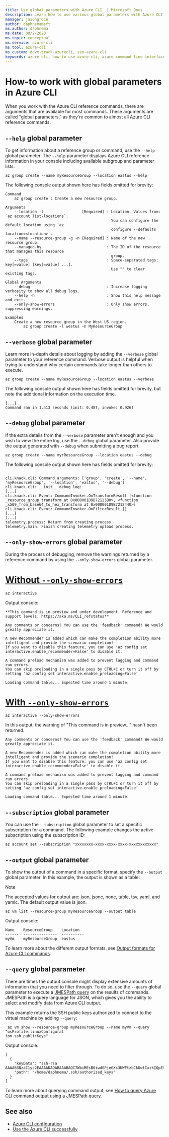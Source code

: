 ```yaml
---
title: Use global parameters with Azure CLI  | Microsoft Docs
description: Learn how to use various global parameters with Azure CLI to configure a resource group.
manager: jasongroce
author: daphnemamsft
ms.author: daphnema
ms.date: 08/2/2023
ms.topic: conceptual
ms.service: azure-cli
ms.tool: azure-cli 
ms.custom: devx-track-azurecli, seo-azure-cli
keywords: azure cli, how to use azure cli, azure command line interface, how to open azure cli, azure cli commands
---
```


# How-to work with global parameters in Azure CLI

When you work with the Azure CLI reference commands, there are arguments that are available for most
commands. These arguments are called "global parameters," as they're common to almost all Azure CLI
reference commands.

## `--help` global parameter

To get information about a reference group or command, use the `--help` global parameter. The
`--help` parameter displays Azure CLI reference information in your console including available
subgroup and parameter lists.


```azurecli-interactive
az group create --name myResourceGroup --location eastus --help
```

The following console output shown here has fields omitted for brevity:

```output
Command
    az group create : Create a new resource group.

Arguments
    --location -l                 [Required] : Location. Values from: `az account list-locations`.
                                               You can configure the default location using `az
                                               configure --defaults location=<location>`.
    --name --resource-group -g -n [Required] : Name of the new resource group.
    --managed-by                             : The ID of the resource that manages this resource
                                               group.
    --tags                                   : Space-separated tags: key[=value] [key[=value] ...].
                                               Use "" to clear existing tags.

Global Arguments
    --debug                                  : Increase logging verbosity to show all debug logs.
    --help -h                                : Show this help message and exit.
    --only-show-errors                       : Only show errors, suppressing warnings.

Examples
    Create a new resource group in the West US region.
        az group create -l westus -n MyResourceGroup
```

## `--verbose` global parameter

Learn more in-depth details about logging by adding the `--verbose` global parameter to your
reference command. Verbose output is helpful when trying to understand why certain commands take
longer than others to execute.

```azurecli-interactive
az group create --name myResourceGroup --location eastus --verbose 
```

The following console output shown here has fields omitted for brevity, but note the additional
information on the execution time.

```output
{...}
Command ran in 1.413 seconds (init: 0.487, invoke: 0.926)
```

## `--debug` global parameter

If the extra details from the `--verbose` parameter aren't enough and you wish to view the entire
log, use the `--debug` global parameter. Also provide the output generated with `--debug` when
submitting a bug report.

```azurecli-interactive
az group create --name myrResourceGroup --location eastus --debug
```

The following console output shown here has fields omitted for brevity:

```output

cli.knack.cli: Command arguments: ['group', 'create', '--name', 'myResourceGroup', '--location', 'eastus', '--debug']
cli.knack.cli: __init__ debug log:
[...]
cli.knack.cli: Event: CommandInvoker.OnTransformResult [<function _resource_group_transform at 0x000001D9B72123B0>, <function _x509_from_base64_to_hex_transform at 0x000001D9B7212440>]
cli.knack.cli: Event: CommandInvoker.OnFilterResult []
{...}
[...]
telemetry.process: Return from creating process
telemetry.main: Finish creating telemetry upload process.

```

## `--only-show-errors` global parameter

During the process of debugging, remove the warnings returned by a reference command by using the
`--only-show-errors` global parameter.

# [Without `--only-show-errors`](#tab/tabid-1)

```azurecli-interactive
az interactive 
```

Output console:

```output
**This command is in preview and under development. Reference and support levels: https://aka.ms/CLI_refstatus**

Any comments or concerns? You can use the 'feedback' command! We would greatly appreciate it.

A new Recommender is added which can make the completion ability more intelligent and provide the scenario completion!
If you want to disable this feature, you can use 'az config set interactive.enable_recommender=False' to disable it.

A command preload mechanism was added to prevent lagging and command run errors.
You can skip preloading in a single pass by CTRL+C or turn it off by setting 'az config set interactive.enable_preloading=False'

Loading command table... Expected time around 1 minute.
```

# [With `--only-show-errors`](#tab/tabid-2)

```azurecli-interactive
az interactive --only-show-errors
```

In this output, the warning of "This command is in preview..." hasn't been returned.

```output
Any comments or concerns? You can use the 'feedback' command! We would greatly appreciate it.

A new Recommender is added which can make the completion ability more intelligent and provide the scenario completion!
If you want to disable this feature, you can use 'az config set interactive.enable_recommender=False' to disable it.

A command preload mechanism was added to prevent lagging and command run errors.
You can skip preloading in a single pass by CTRL+C or turn it off by setting 'az config set interactive.enable_preloading=False'

Loading command table... Expected time around 1 minute.
```

## `--subscription` global parameter

You can use the `--subscription` global parameter to set a specific subscription for a command. The
following example changes the active subscription using the subscription ID:

```azurecli-interactive
az account set --subscription "xxxxxxxx-xxxx-xxxx-xxxx-xxxxxxxxxxxx"
```

## `--output` global parameter

To show the output of a command in a specific format, specify the `--output` global parameter. In
this example, the output is shown as a table:

> [!NOTE]
> The accepted values for output are: json, jsonc, none, table, tsv, yaml, and yamlc. The default output value is json.


```azurecli-interactive
az vm list --resource-group myResourceGroup --output table
```

Output console:

```output
Name    ResourceGroup    Location
------  ---------------  ----------
myVm    myResourceGroup  eastus
```

To learn more about the different output formats, see [Output formats for Azure CLI commands](../docs-ref-conceptual/format-output-azure-cli.md).

## `--query` global parameter

There are times the output console might display extensive amounts of information that you need to
filter through. To do so, use the `--query` global parameter to execute a [JMESPath query](http://jmespath.org)
on the results of commands. JMESPath is a query language for JSON, which gives you the ability to
select and modify data from Azure CLI output.

This example returns the SSH public keys authorized to connect to the virtual machine by adding `--query`:

```azurecli-interactive
 az vm show --resource-group myResourceGroup --name myVm --query "osProfile.linuxConfigurat
ion.ssh.publicKeys"
```

Output console:

```output
[
  {
    "keyData": "ssh-rsa AAAAB3NzaC1yc2EAAAADAQABAAABAQC7WbiMEsB0iwdGPjeGXs3UWFtzbCkUwtIxzkIOpEtlqkLGa0XQdvwhzok6szq6Ycx/f4cfid/yrmBPtzmxdQnGeCy2FOcVIzp+SkjIUg/Ez2YyDcMb60u66QUmHPRyhipJ/PDZROt6O0092qfTkTjB+7hLRiZzV2raLjiQ95eV0AXUP+Gsvdo/7ytqWNIm3iQTWbQ/GwSg+p0v+kmZELIbrxo845dambSpgBL8g0wCUZaptru3ZHo9m0UWbFPASVJKauhfPCSVPQCaOCaAdB01Ih8QDVRCazT+jyV6GgTwUIXVQthVBbt56ibhuSUdf0cWF8IVncjH+WXexVAhQw0j",
    "path": "/home/daphnema/.ssh/authorized_keys"
  }
]
```

To learn more about querying command output, see [How to query Azure CLI command output using a JMESPath query](../docs-ref-conceptual/query-azure-cli.md).

## See also

- [Azure CLI configuration](./azure-cli-configuration.md)
- [Use the Azure CLI successfully](./use-cli-effectively.md)

